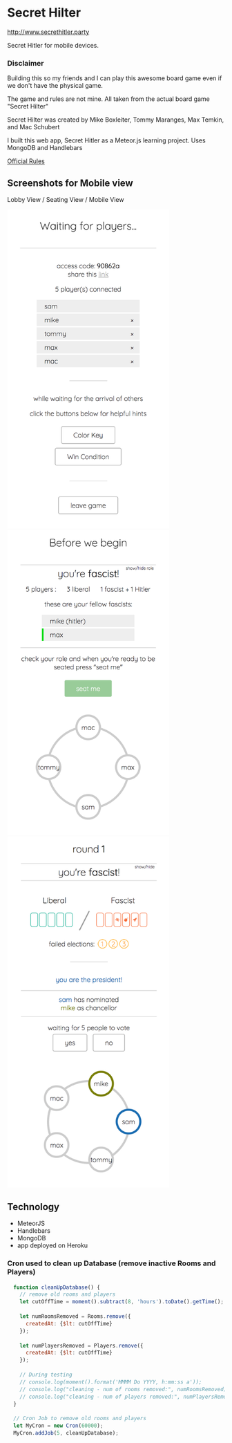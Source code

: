 # Secret Hilter

http://www.secrethitler.party

Secret Hitler for mobile devices.

### Disclaimer

Building this so my friends and I can play this awesome board game even if we don't have the physical game.

The game and rules are not mine. All taken from the actual board game "Secret Hilter"

Secret Hilter was created by Mike Boxleiter, Tommy Maranges, Max Temkin, and Mac Schubert

I built this web app, Secret Hitler as a Meteor.js learning project. Uses MongoDB and Handlebars

[Official Rules](http://www.secrethitler.com/assets/Secret_Hitler_Rules.pdf)

## Screenshots for Mobile view

Lobby View / Seating View / Mobile View

<img src="./docs/images/lobby_view.png" width="375px"/> <img src="./docs/images/seating_view.png" width="375px"/> <img src="./docs/images/game_view2.png" width="375px"/>

## Technology

  - MeteorJS
  - Handlebars
  - MongoDB
  - app deployed on Heroku

### Cron used to clean up Database (remove inactive Rooms and Players)
```js
  function cleanUpDatabase() {
    // remove old rooms and players
    let cutOffTime = moment().subtract(8, 'hours').toDate().getTime();

    let numRoomsRemoved = Rooms.remove({
      createdAt: {$lt: cutOffTime}
    });

    let numPlayersRemoved = Players.remove({
      createdAt: {$lt: cutOffTime}
    });

    // During testing
    // console.log(moment().format('MMMM Do YYYY, h:mm:ss a'));
    // console.log("cleaning - num of rooms removed:", numRoomsRemoved);
    // console.log("cleaning - num of players removed:", numPlayersRemoved);
  }

  // Cron Job to remove old rooms and players
  let MyCron = new Cron(60000);
  MyCron.addJob(5, cleanUpDatabase);
```

<!-- ## Experience while building the app

### Biggest Bugs -->
